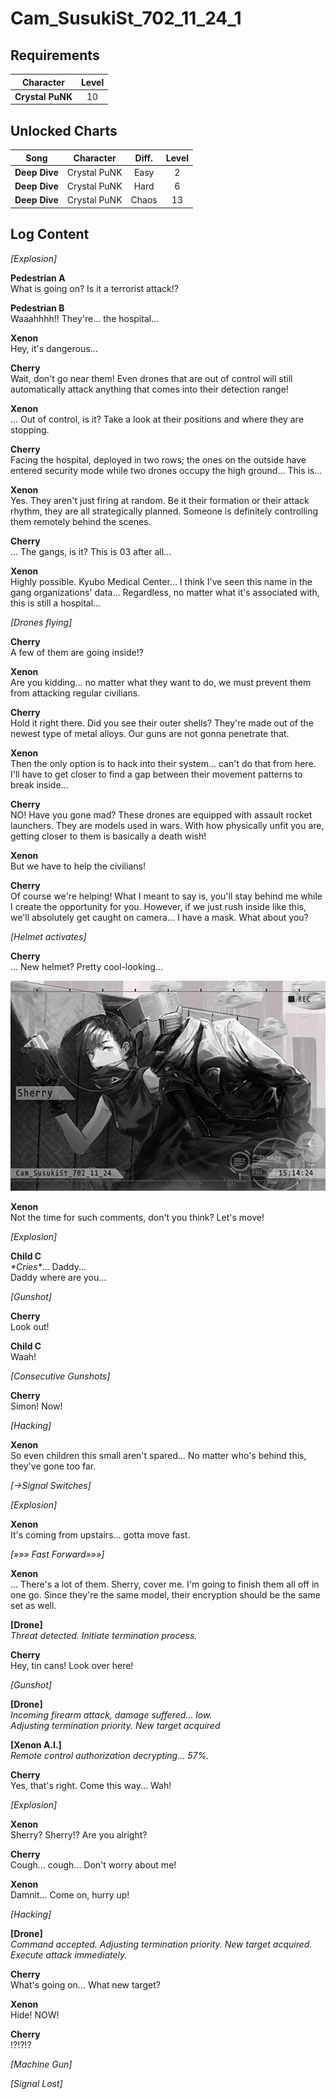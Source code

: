 # Cam_SusukiSt_702_11_24_1
## Requirements
|   Character    |Level|
|----------------|:---:|
|**Crystal PuNK**| 10  |

## Unlocked Charts
|    Song     | Character  |Diff.|Level|
|-------------|:----------:|:---:|:---:|
|**Deep Dive**|Crystal PuNK|Easy |  2  |
|**Deep Dive**|Crystal PuNK|Hard |  6  |
|**Deep Dive**|Crystal PuNK|Chaos| 13  |

## Log Content
*\[Explosion\]*

**Pedestrian A**<br>
What is going on? Is it a terrorist attack!?

**Pedestrian B**<br>
Waaahhhh!! They're... the hospital...

**Xenon**<br>
Hey, it's dangerous...

**Cherry**<br>
Wait, don't go near them! Even drones that are out of control will still automatically attack anything that comes into their detection range!

**Xenon**<br>
... Out of control, is it? Take a look at their positions and where they are stopping.

**Cherry**<br>
Facing the hospital, deployed in two rows; the ones on the outside have entered security mode while two drones occupy the high ground... This is...

**Xenon**<br>
Yes. They aren't just firing at random. Be it their formation or their attack rhythm, they are all strategically planned. Someone is definitely controlling them remotely behind the scenes.

**Cherry**<br>
... The gangs, is it? This is 03 after all...

**Xenon**<br>
Highly possible. Kyubo Medical Center... I think I've seen this name in the gang organizations' data... Regardless, no matter what it's associated with, this is still a hospital...

*\[Drones flying\]*

**Cherry**<br>
A few of them are going inside!?

**Xenon**<br>
Are you kidding... no matter what they want to do, we must prevent them from attacking regular civilians.

**Cherry**<br>
Hold it right there. Did you see their outer shells? They're made out of the newest type of metal alloys. Our guns are not gonna penetrate that.

**Xenon**<br>
Then the only option is to hack into their system... can't do that from here. I'll have to get closer to find a gap between their movement patterns to break inside...

**Cherry**<br>
NO! Have you gone mad? These drones are equipped with assault rocket launchers. They are models used in wars. With how physically unfit you are, getting closer to them is basically a death wish!

**Xenon**<br>
But we have to help the civilians!

**Cherry**<br>
Of course we're helping! What I meant to say is, you'll stay behind me while I create the opportunity for you. However, if we just rush inside like this, we'll absolutely get caught on camera... I have a mask. What about you?

*\[Helmet activates\]*

**Cherry**<br>
... New helmet? Pretty cool\-looking...

![cpos1201.png](./attachments/cpos1201.png)

**Xenon**<br>
Not the time for such comments, don't you think? Let's move!

*\[Explosion\]*

**Child C**<br>
*\*Cries\**... Daddy...<br>
Daddy where are you...

*\[Gunshot\]*

**Cherry**<br>
Look out!

**Child C**<br>
Waah!

*\[Consecutive Gunshots\]*

**Cherry**<br>
Simon! Now!

*\[Hacking\]*

**Xenon**<br>
So even children this small aren't spared... No matter who's behind this, they've gone too far.

*[→Signal Switches]*

*\[Explosion\]*

**Xenon**<br>
It's coming from upstairs... gotta move fast.

*[»»» Fast Forward»»»]*

**Xenon**<br>
... There's a lot of them. Sherry, cover me. I'm going to finish them all off in one go. Since they're the same model, their encryption should be the same set as well.

**[Drone]**<br>
*Threat detected. Initiate termination process.*

**Cherry**<br>
Hey, tin cans! Look over here!

*\[Gunshot\]*

**[Drone]**<br>
*Incoming firearm attack, damage suffered... low.<br>
Adjusting termination priority. New target acquired*

**[Xenon A.I.]**<br>
*Remote control authorization decrypting... 57%.*

**Cherry**<br>
Yes, that's right. Come this way... Wah!

*\[Explosion\]*

**Xenon**<br>
Sherry? Sherry!? Are you alright?

**Cherry**<br>
Cough... cough... Don't worry about me!

**Xenon**<br>
Damnit... Come on, hurry up!

*\[Hacking\]*

**[Drone]**<br>
*Command accepted. Adjusting termination priority. New target acquired. <br>
Execute attack immediately.*

**Cherry**<br>
What's going on... What new target?

**Xenon**<br>
Hide! NOW!

**Cherry**<br>
!?!?!?

*\[Machine Gun\]*

*[Signal Lost]*
